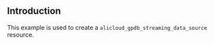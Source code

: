 ## Introduction

This example is used to create a `alicloud_gpdb_streaming_data_source` resource.

<!-- BEGIN_TF_DOCS -->

<!-- END_TF_DOCS -->
